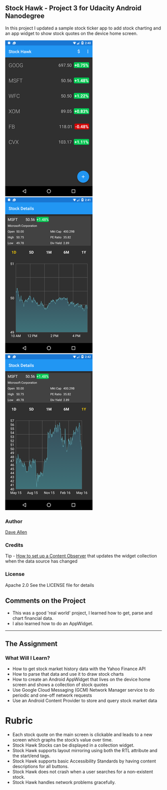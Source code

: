 ## Stock Hawk - Project 3 for Udacity Android Nanodegree

In this project I updated a sample stock ticker app to add stock charting and an app widget to show stock quotes on the device home screen.

![Stock List](screenshots/main-500.png)
![Details - 1 Day Chart](screenshots/details1d-500.png)
![1 Year Chart](screenshots/details1y-500.png)

### Author
[Dave Allen](https://github.com/debun8)

### Credits
Tip - [How to set up a Content Observer](https://android.googlesource.com/platform/development/+/master/samples/WeatherListWidget/src/com/example/android/weatherlistwidget/WeatherWidgetProvider.java) that updates the widget collection when the data source has changed

### License
Apache 2.0 See the LICENSE file for details

## Comments on the Project
- This was a good 'real world' project, I learned how to get, parse and chart financial data.
- I also learned how to do an AppWidget.

----

## The Assignment

### What Will I Learn?

* How to get stock market history data with the Yahoo Finance API
* How to parse that data and use it to draw stock charts
* How to create an Android AppWidget that lives on the device home screen and shows a collection of stock quotes
* Use Google Cloud Messaging (GCM) Network Manager service to do periodic and one-off network requests
* Use an Android Content Provider to store and query stock market data

# Rubric

* Each stock quote on the main screen is clickable and leads to a new screen which graphs the stock’s value over time.
* Stock Hawk Stocks can be displayed in a collection widget.
* Stock Hawk supports layout mirroring using both the RTL attribute and the start/end tags.
* Stock Hawk supports basic Accessibility Standards by having content descriptions for all buttons.
* Stock Hawk does not crash when a user searches for a non-existent stock.
* Stock Hawk handles network problems gracefully.
